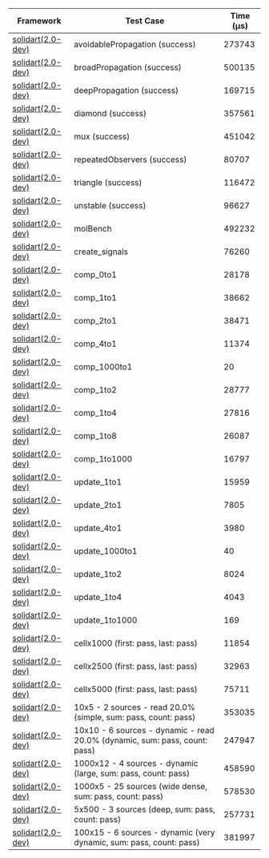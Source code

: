 | Framework | Test Case | Time (μs) |
| --- | --- | --- |
| [solidart(2.0-dev)](https://github.com/nank1ro/solidart/tree/dev) | avoidablePropagation (success) | 273743 |
| [solidart(2.0-dev)](https://github.com/nank1ro/solidart/tree/dev) | broadPropagation (success) | 500135 |
| [solidart(2.0-dev)](https://github.com/nank1ro/solidart/tree/dev) | deepPropagation (success) | 169715 |
| [solidart(2.0-dev)](https://github.com/nank1ro/solidart/tree/dev) | diamond (success) | 357561 |
| [solidart(2.0-dev)](https://github.com/nank1ro/solidart/tree/dev) | mux (success) | 451042 |
| [solidart(2.0-dev)](https://github.com/nank1ro/solidart/tree/dev) | repeatedObservers (success) | 80707 |
| [solidart(2.0-dev)](https://github.com/nank1ro/solidart/tree/dev) | triangle (success) | 116472 |
| [solidart(2.0-dev)](https://github.com/nank1ro/solidart/tree/dev) | unstable (success) | 96627 |
| [solidart(2.0-dev)](https://github.com/nank1ro/solidart/tree/dev) | molBench | 492232 |
| [solidart(2.0-dev)](https://github.com/nank1ro/solidart/tree/dev) | create_signals | 76260 |
| [solidart(2.0-dev)](https://github.com/nank1ro/solidart/tree/dev) | comp_0to1 | 28178 |
| [solidart(2.0-dev)](https://github.com/nank1ro/solidart/tree/dev) | comp_1to1 | 38662 |
| [solidart(2.0-dev)](https://github.com/nank1ro/solidart/tree/dev) | comp_2to1 | 38471 |
| [solidart(2.0-dev)](https://github.com/nank1ro/solidart/tree/dev) | comp_4to1 | 11374 |
| [solidart(2.0-dev)](https://github.com/nank1ro/solidart/tree/dev) | comp_1000to1 | 20 |
| [solidart(2.0-dev)](https://github.com/nank1ro/solidart/tree/dev) | comp_1to2 | 28777 |
| [solidart(2.0-dev)](https://github.com/nank1ro/solidart/tree/dev) | comp_1to4 | 27816 |
| [solidart(2.0-dev)](https://github.com/nank1ro/solidart/tree/dev) | comp_1to8 | 26087 |
| [solidart(2.0-dev)](https://github.com/nank1ro/solidart/tree/dev) | comp_1to1000 | 16797 |
| [solidart(2.0-dev)](https://github.com/nank1ro/solidart/tree/dev) | update_1to1 | 15959 |
| [solidart(2.0-dev)](https://github.com/nank1ro/solidart/tree/dev) | update_2to1 | 7805 |
| [solidart(2.0-dev)](https://github.com/nank1ro/solidart/tree/dev) | update_4to1 | 3980 |
| [solidart(2.0-dev)](https://github.com/nank1ro/solidart/tree/dev) | update_1000to1 | 40 |
| [solidart(2.0-dev)](https://github.com/nank1ro/solidart/tree/dev) | update_1to2 | 8024 |
| [solidart(2.0-dev)](https://github.com/nank1ro/solidart/tree/dev) | update_1to4 | 4043 |
| [solidart(2.0-dev)](https://github.com/nank1ro/solidart/tree/dev) | update_1to1000 | 169 |
| [solidart(2.0-dev)](https://github.com/nank1ro/solidart/tree/dev) | cellx1000 (first: pass, last: pass) | 11854 |
| [solidart(2.0-dev)](https://github.com/nank1ro/solidart/tree/dev) | cellx2500 (first: pass, last: pass) | 32963 |
| [solidart(2.0-dev)](https://github.com/nank1ro/solidart/tree/dev) | cellx5000 (first: pass, last: pass) | 75711 |
| [solidart(2.0-dev)](https://github.com/nank1ro/solidart/tree/dev) | 10x5 - 2 sources - read 20.0% (simple, sum: pass, count: pass) | 353035 |
| [solidart(2.0-dev)](https://github.com/nank1ro/solidart/tree/dev) | 10x10 - 6 sources - dynamic - read 20.0% (dynamic, sum: pass, count: pass) | 247947 |
| [solidart(2.0-dev)](https://github.com/nank1ro/solidart/tree/dev) | 1000x12 - 4 sources - dynamic (large, sum: pass, count: pass) | 458590 |
| [solidart(2.0-dev)](https://github.com/nank1ro/solidart/tree/dev) | 1000x5 - 25 sources (wide dense, sum: pass, count: pass) | 578530 |
| [solidart(2.0-dev)](https://github.com/nank1ro/solidart/tree/dev) | 5x500 - 3 sources (deep, sum: pass, count: pass) | 257731 |
| [solidart(2.0-dev)](https://github.com/nank1ro/solidart/tree/dev) | 100x15 - 6 sources - dynamic (very dynamic, sum: pass, count: pass) | 381997 |
